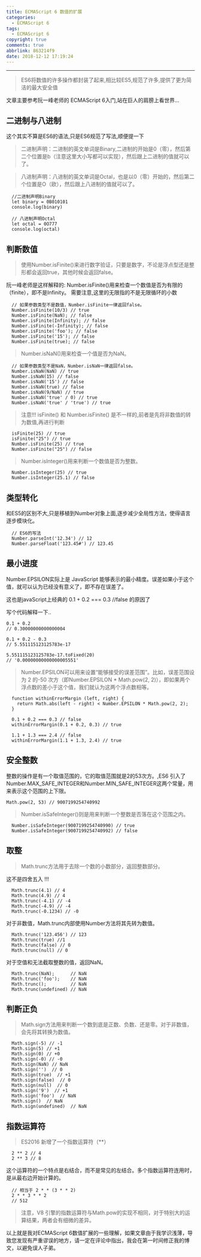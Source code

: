 ```yaml
---
title: ECMAScript 6 数值的扩展
categories:
  - ECMAScript 6
tags:
  - ECMAScript 6
copyright: true
comments: true
abbrlink: 863214f9
date: 2018-12-12 17:19:24
---
```


<hr style='filter:progid:DXImageTransform.Microsoft.Glow(color=#FF0000,strength=10)' color='#FF0000' size='1' />

> ES6将数值的许多操作都封装了起来,相比较ES5,规范了许多,提供了更为简洁的最大安全值

<!--more-->

文章主要参考阮一峰老师的 ECMAScript 6入门,站在巨人的肩膀上看世界...

## 二进制与八进制

这个其实不算是ES6的语法,只是ES6规范了写法,顺便提一下

> 二进制声明：二进制的英文单词是Binary,二进制的开始是0（零），然后第二个位置是b（注意这里大小写都可以实现），然后跟上二进制的值就可以了。

> 八进制声明：八进制的英文单词是Octal，也是以0（零）开始的，然后第二个位置是O（欧），然后跟上八进制的值就可以了。

```
  //二进制声明Binary
  let binary = 0B010101
  console.log(binary)

  // 八进制声明Octal
  let octal = 0O777
  console.log(octal)
```

## 判断数值

> 使用Number.isFinite()来进行数字验证，只要是数字，不论是浮点型还是整形都会返回true，其他时候会返回false。

阮一峰老师是这样解释的: Number.isFinite()用来检查一个数值是否为有限的（finite），即不是Infinity。
需要注意,这里的无限指的不是无限循环的小数

```
  // 如果参数类型不是数值，Number.isFinite一律返回false。
  Number.isFinite(10/3) // true
  Number.isFinite(NaN); // false
  Number.isFinite(Infinity); // false
  Number.isFinite(-Infinity); // false
  Number.isFinite('foo'); // false
  Number.isFinite('15'); // false
  Number.isFinite(true); // false
```

> Number.isNaN()用来检查一个值是否为NaN。

```
  // 如果参数类型不是NaN，Number.isNaN一律返回false。
  Number.isNaN(NaN) // true
  Number.isNaN(15) // false
  Number.isNaN('15') // false
  Number.isNaN(true) // false
  Number.isNaN(9/NaN) // true
  Number.isNaN('true' / 0) // true
  Number.isNaN('true' / 'true') // true
```

> 注意!!! isFinite() 和 Number.isFinite() 是不一样的,前者是先将非数值的转为数值,再进行判断

```
  isFinite(25) // true
  isFinite("25") // true
  Number.isFinite(25) // true
  Number.isFinite("25") // false
```

> Number.isInteger()用来判断一个数值是否为整数。

```
  Number.isInteger(25) // true
  Number.isInteger(25.1) // false
```

## 类型转化

和ES5的区别不大,只是移植到Number对象上面,逐步减少全局性方法，使得语言逐步模块化。

```
  // ES6的写法
  Number.parseInt('12.34') // 12
  Number.parseFloat('123.45#') // 123.45
```

## 最小进度

Number.EPSILON实际上是 JavaScript 能够表示的最小精度。误差如果小于这个值，就可以认为已经没有意义了，即不存在误差了。

这也是javaScript上经典的 0.1 + 0.2 === 0.3 //false 的原因了

写个代码解释一下..
```
0.1 + 0.2
// 0.30000000000000004

0.1 + 0.2 - 0.3
// 5.551115123125783e-17

5.551115123125783e-17.toFixed(20)
// '0.00000000000000005551'
```

> Number.EPSILON可以用来设置“能够接受的误差范围”。比如，误差范围设为 2 的-50 次方（即Number.EPSILON * Math.pow(2, 2)），即如果两个浮点数的差小于这个值，我们就认为这两个浮点数相等。

```
  function withinErrorMargin (left, right) {
    return Math.abs(left - right) < Number.EPSILON * Math.pow(2, 2);
  }

  0.1 + 0.2 === 0.3 // false
  withinErrorMargin(0.1 + 0.2, 0.3) // true

  1.1 + 1.3 === 2.4 // false
  withinErrorMargin(1.1 + 1.3, 2.4) // true
```

## 安全整数

整数的操作是有一个取值范围的，它的取值范围就是2的53次方。,ES6 引入了Number.MAX_SAFE_INTEGER和Number.MIN_SAFE_INTEGER这两个常量，用来表示这个范围的上下限。

` Math.pow(2, 53) // 9007199254740992 `

> Number.isSafeInteger()则是用来判断一个整数是否落在这个范围之内。

```
  Number.isSafeInteger(9007199254740990) // true
  Number.isSafeInteger(9007199254740992) // false
```

## 取整

> Math.trunc方法用于去除一个数的小数部分，返回整数部分。

这不是四舍五入 !!!

```
  Math.trunc(4.1) // 4
  Math.trunc(4.9) // 4
  Math.trunc(-4.1) // -4
  Math.trunc(-4.9) // -4
  Math.trunc(-0.1234) // -0
```

对于非数值，Math.trunc内部使用Number方法将其先转为数值。

```
  Math.trunc('123.456') // 123
  Math.trunc(true) //1
  Math.trunc(false) // 0
  Math.trunc(null) // 0
```

对于空值和无法截取整数的值，返回NaN。

```
  Math.trunc(NaN);      // NaN
  Math.trunc('foo');    // NaN
  Math.trunc();         // NaN
  Math.trunc(undefined) // NaN
```

## 判断正负

> Math.sign方法用来判断一个数到底是正数、负数、还是零。对于非数值，会先将其转换为数值。

```
  Math.sign(-5) // -1
  Math.sign(5) // +1
  Math.sign(0) // +0
  Math.sign(-0) // -0
  Math.sign(NaN) // NaN
  Math.sign('')  // 0
  Math.sign(true)  // +1
  Math.sign(false)  // 0
  Math.sign(null)  // 0
  Math.sign('9')  // +1
  Math.sign('foo')  // NaN
  Math.sign()  // NaN
  Math.sign(undefined)  // NaN
```

## 指数运算符

> ES2016 新增了一个指数运算符（**）

```
  2 ** 2 // 4
  2 ** 3 // 8
```

这个运算符的一个特点是右结合，而不是常见的左结合。多个指数运算符连用时，是从最右边开始计算的。

```
  // 相当于 2 * * (3 * * 2)
  2 * * 3 * * 2
  // 512
```

> 注意，V8 引擎的指数运算符与Math.pow的实现不相同，对于特别大的运算结果，两者会有细微的差异。

以上就是我对ECMAScript 6数值扩展的一些理解，如果文章由于我学识浅薄，导致您发现有严重谬误的地方，请一定在评论中指出，我会在第一时间修正我的博文，以避免误人子弟。